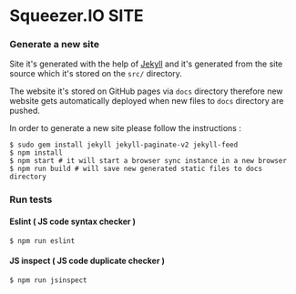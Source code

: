 Squeezer.IO SITE
================

### Generate a new site

Site it's generated with the help of [Jekyll](https://jekyllrb.com/) and 
it's generated from the site source which it's stored on the `src/` directory. 

The website it's stored on GitHub pages via `docs` directory therefore new website gets 
automatically deployed when new files to `docs` directory are pushed.

In order to generate a new site please follow the instructions : 

    $ sudo gem install jekyll jekyll-paginate-v2 jekyll-feed
    $ npm install 
    $ npm start # it will start a browser sync instance in a new browser
    $ npm run build # will save new generated static files to docs directory
    
    
### Run tests

#### Eslint ( JS code syntax checker )
    $ npm run eslint
    
#### JS inspect ( JS code duplicate checker )
    $ npm run jsinspect    